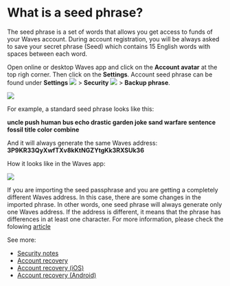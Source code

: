 # What is a seed phrase?

The seed phrase is a set of words that allows you get access to funds of your Waves account. During account registration, you will be always asked to save your secret phrase (Seed) which contains 15 English words with spaces between each word.

Open online or desktop Waves app and click on the **Account avatar** at the top righ corner. Then click on the **Settings**. Account seed phrase can be found under **Settings** ![](/_assets/seed_phrase_02.png) > **Security** ![](/_assets/seed_phrase_03.png) > **Backup phrase**.

![](/_assets/advanced_features_001.png)

For example, a standard seed phrase looks like this:

**uncle push human bus echo drastic garden joke sand warfare sentence fossil title color combine**

And it will always generate the same Waves address: **3P9KR33QyXwfTXv8kKtNGZYtgKk3RXSUk36**

How it looks like in the Waves app:

![](/_assets/seed_phrase_01.png)

If you are importing the seed passphrase and you are getting a completely different Waves address. In this case, there are some changes in the imported phrase. In other words, one seed phrase will always generate only one Waves address. If the address is different, it means that the phrase has differences in at least one character. For more information, please check the folowing [article](/waves-client/frequently-asked-questions-faq/account-management/one-seed.md)

See more:

* [Security notes](/security-notes.md)
* [Account recovery](/waves-client/account-management/restore-an-account.md)
* [Account recovery (iOS)](/waves-client/mobile-apps/iOS/account-management/restore-an-account.md)
* [Account recovery (Android)](/waves-client/mobile-apps/android/account-management/restore-an-account.md)

